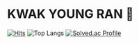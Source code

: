 # KWAK YOUNG RAN 🤪
[![Hits](https://hits.seeyoufarm.com/api/count/incr/badge.svg?url=https%3A%2F%2Fgithub.com%2Fyoungran99&count_bg=%2379C83D&title_bg=%23555555&icon=&icon_color=%23E7E7E7&title=hits&edge_flat=false)](https://hits.seeyoufarm.com)
![Top Langs](https://github-readme-stats.vercel.app/api/top-langs/?username=youngran99&layout=compact&theme=dark)
[![Solved.ac Profile](http://mazassumnida.wtf/api/v2/generate_badge?boj=qazwsx12)](https://solved.ac/qazwsx12/)

<!---
youngran99/youngran99 is a ✨ special ✨ repository because its `README.md` (this file) appears on your GitHub profile.
You can click the Preview link to take a look at your changes.
--->
